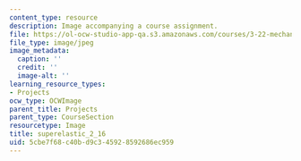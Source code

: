 ```yaml
---
content_type: resource
description: Image accompanying a course assignment.
file: https://ol-ocw-studio-app-qa.s3.amazonaws.com/courses/3-22-mechanical-behavior-of-materials-spring-2008/5cbe7f68c40bd9c345928592686ec959_superelastic_2_16.jpg
file_type: image/jpeg
image_metadata:
  caption: ''
  credit: ''
  image-alt: ''
learning_resource_types:
- Projects
ocw_type: OCWImage
parent_title: Projects
parent_type: CourseSection
resourcetype: Image
title: superelastic_2_16
uid: 5cbe7f68-c40b-d9c3-4592-8592686ec959
---
```

